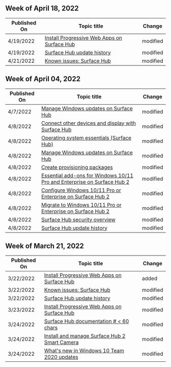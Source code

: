 <!-- This file is generated automatically each week. Changes made to this file will be overwritten.-->



## Week of April 18, 2022


| Published On |Topic title | Change |
|------|------------|--------|
| 4/19/2022 | [Install Progressive Web Apps on Surface Hub](/surface-hub/install-pwa-surface-hub) | modified |
| 4/19/2022 | [Surface Hub update history](/surface-hub/surface-hub-update-history) | modified |
| 4/21/2022 | [Known issues: Surface Hub](/surface-hub/surface-hub-2020-team-update-known-issues) | modified |


## Week of April 04, 2022


| Published On |Topic title | Change |
|------|------------|--------|
| 4/7/2022 | [Manage Windows updates on Surface Hub](/surface-hub/manage-windows-updates-for-surface-hub) | modified |
| 4/8/2022 | [Connect other devices and display with Surface Hub](/surface-hub/connect-and-display-with-surface-hub) | modified |
| 4/8/2022 | [Operating system essentials (Surface Hub)](/surface-hub/differences-between-surface-hub-and-windows-10-enterprise) | modified |
| 4/8/2022 | [Manage Windows updates on Surface Hub](/surface-hub/manage-windows-updates-for-surface-hub) | modified |
| 4/8/2022 | [Create provisioning packages](/surface-hub/provisioning-packages-for-surface-hub) | modified |
| 4/8/2022 | [Essential add-ons for Windows 10/11 Pro and Enterprise on Surface Hub 2](/surface-hub/surface-hub-2-essential-add-ons) | modified |
| 4/8/2022 | [Configure Windows 10/11 Pro or Enterprise on Surface Hub 2](/surface-hub/surface-hub-2-post-install) | modified |
| 4/8/2022 | [Migrate to Windows 10/11 Pro or Enterprise on Surface Hub 2](/surface-hub/surface-hub-2s-migrate-os) | modified |
| 4/8/2022 | [Surface Hub security overview](/surface-hub/surface-hub-security) | modified |
| 4/8/2022 | [Surface Hub update history](/surface-hub/surface-hub-update-history) | modified |


## Week of March 21, 2022


| Published On |Topic title | Change |
|------|------------|--------|
| 3/22/2022 | [Install Progressive Web Apps on Surface Hub](/surface-hub/install-pwa-surface-hub) | added |
| 3/22/2022 | [Known issues: Surface Hub](/surface-hub/surface-hub-2020-team-update-known-issues) | modified |
| 3/22/2022 | [Surface Hub update history](/surface-hub/surface-hub-update-history) | modified |
| 3/23/2022 | [Install Progressive Web Apps on Surface Hub](/surface-hub/install-pwa-surface-hub) | modified |
| 3/24/2022 | [Surface Hub documentation # < 60 chars](/surface-hub/index) | modified |
| 3/24/2022 | [Install and manage Surface Hub 2 Smart Camera](/surface-hub/surface-hub-2-smart-camera) | modified |
| 3/24/2022 | [What's new in Windows 10 Team 2020 updates](/surface-hub/surface-hub-2020-update-whats-new) | modified |

